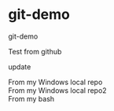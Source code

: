 # git-demo
git-demo

Test from github

update

From my Windows local repo  
From my Windows local repo2  
From my bash